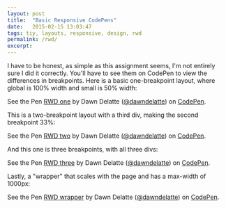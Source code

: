 ```yaml
---
layout: post
title:  "Basic Responsive CodePens"
date:   2015-02-15 13:03:47
tags: tiy, layouts, responsive, design, rwd
permalink: /rwd/
excerpt: 
---
```


I have to be honest, as simple as this assignment seems, I'm not entirely sure I did it correctly. You'll have to see them on CodePen to view the differences in breakpoints.
Here is a basic one-breakpoint layout, where global is 100% width and small is 50% width:

<p data-height="268" data-theme-id="12242" data-slug-hash="yyvqVy" data-default-tab="result" data-user="dawndelatte" class='codepen'>See the Pen <a href='http://codepen.io/dawndelatte/pen/yyvqVy/'>RWD one</a> by Dawn Delatte (<a href='http://codepen.io/dawndelatte'>@dawndelatte</a>) on <a href='http://codepen.io'>CodePen</a>.</p>
<script async src="//assets.codepen.io/assets/embed/ei.js"></script>

This is a two-breakpoint layout with a third div, making the second breakpoint 33%:

<p data-height="268" data-theme-id="12242" data-slug-hash="WbMKpq" data-default-tab="result" data-user="dawndelatte" class='codepen'>See the Pen <a href='http://codepen.io/dawndelatte/pen/WbMKpq/'>RWD two</a> by Dawn Delatte (<a href='http://codepen.io/dawndelatte'>@dawndelatte</a>) on <a href='http://codepen.io'>CodePen</a>.</p>
<script async src="//assets.codepen.io/assets/embed/ei.js"></script>

And this one is three breakpoints, with all three divs:

<p data-height="268" data-theme-id="12242" data-slug-hash="WbMKEV" data-default-tab="result" data-user="dawndelatte" class='codepen'>See the Pen <a href='http://codepen.io/dawndelatte/pen/WbMKEV/'>RWD three</a> by Dawn Delatte (<a href='http://codepen.io/dawndelatte'>@dawndelatte</a>) on <a href='http://codepen.io'>CodePen</a>.</p>
<script async src="//assets.codepen.io/assets/embed/ei.js"></script>

Lastly, a "wrapper" that scales with the page and has a max-width of 1000px:

<p data-height="268" data-theme-id="12242" data-slug-hash="yyvqqO" data-default-tab="result" data-user="dawndelatte" class='codepen'>See the Pen <a href='http://codepen.io/dawndelatte/pen/yyvqqO/'>RWD wrapper</a> by Dawn Delatte (<a href='http://codepen.io/dawndelatte'>@dawndelatte</a>) on <a href='http://codepen.io'>CodePen</a>.</p>
<script async src="//assets.codepen.io/assets/embed/ei.js"></script>